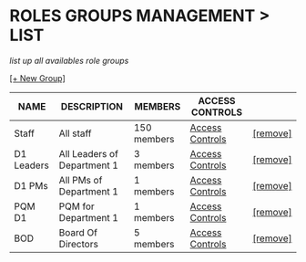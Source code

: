 # ROLES GROUPS MANAGEMENT > LIST
*list up all availables role groups*

[[+ New Group]](1.create.md)

| NAME | DESCRIPTION | MEMBERS | ACCESS CONTROLS |  |
| ---- | ---- | ---- | ---- | ---- |
| Staff | All staff | 150 members | [Access Controls](d1_staff_role_group.md) | [[remove]]() |
| D1 Leaders | All Leaders of Department 1 | 3 members | [Access Controls](d1_leaders_role_group.md) | [[remove]]() |
| D1 PMs | All PMs of Department 1 | 1 members | [Access Controls](d1_pms_role_group.md) | [[remove]]() |
| PQM D1 | PQM for Department 1 | 1 members | [Access Controls](d1_pqm_role_group.md) | [[remove]]() |
| BOD | Board Of Directors | 5 members | [Access Controls](bod_role_group.md) | [[remove]]() |
